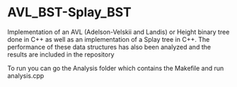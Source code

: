 # AVL_BST-Splay_BST
Implementation of an AVL (Adelson-Velskii and Landis) or Height binary tree done in C++ as well as an implementation of a Splay tree in C++. The performance of these data structures has also been analyzed and the results are included in the repository

To run you can go the Analysis folder which contains the Makefile and run analysis.cpp
